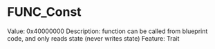 # FUNC_Const

Value: 0x40000000
Description: function can be called from blueprint code, and only reads state (never writes state)
Feature: Trait